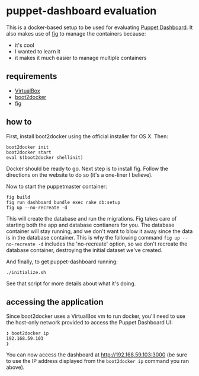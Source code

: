 # puppet-dashboard evaluation

This is a docker-based setup to be used for evaluating [Puppet Dashboard](https://github.com/sodabrew/puppet-dashboard). It also makes use of [fig](http://www.fig.sh/) to manage the containers because:

* it's cool
* I wanted to learn it
* it makes it much easier to manage multiple containers

## requirements

* [VirtualBox](https://www.virtualbox.org/)
* [boot2docker](http://boot2docker.io/)
* [fig](http://www.fig.sh/)

## how to

First, install boot2docker using the official installer for OS X.  Then:

	boot2docker init
	boot2docker start
	eval $(boot2docker shellinit)

Docker should be ready to go. Next step is to install fig. Follow the directions
on the website to do so (it's a one-liner I believe).

Now to start the puppetmaster container:

	fig build
	fig run dashboard bundle exec rake db:setup
	fig up --no-recreate -d

This will create the database and run the migrations. Fig takes care of starting both the
app and database contianers for you. The database container will stay running, and we don't
want to blow it away since the data is in the database container.  This is why the following
command `fig up --no-recreate -d` includes the 'no-recreate' option, so we don't recreate
the database container, destroying the initial dataset we've created.

And finally, to get puppet-dashboard running:

	./initialize.sh

See that script for more details about what it's doing.

## accessing the application

Since boot2docker uses a VirtualBox vm to run docker, you'll need to use the
host-only network provided to access the Puppet Dashboard UI:

	❯ boot2docker ip
	192.168.59.103
	❯

You can now access the dashboard at http://192.168.59.103:3000 (be sure to use
the IP address displayed from the `boot2docker ip` command you ran above).
